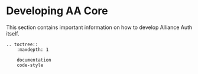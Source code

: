 # Developing AA Core

This section contains important information on how to develop Alliance Auth itself.

```eval_rst
.. toctree::
    :maxdepth: 1

    documentation
    code-style
```
